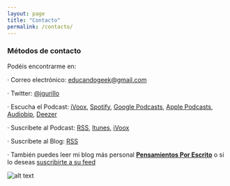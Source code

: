 ```yaml
---
layout: page
title: "Contacto"
permalink: /contacto/
---
```


### Métodos de contacto

Podéis encontrarme en:

· Correo electrónico: [educandogeek@gmail.com](mailto:educandogeek@gmail.com)

· Twitter: [@jgurillo](https://twitter.com/jgurillo)

· Escucha el Podcast: [iVoox](https://www.ivoox.com/podcast-educando-geek_sq_f1580544_1.html), [Spotify](https://open.spotify.com/show/6ltKhEuriuMDInIBqsDy1X?si=_K2pljtlS3OejLelRQ9kcQ), [Google Podcasts](https://podcasts.google.com/?feed=aHR0cDovL2ZlZWRwcm94eS5nb29nbGUuY29tL2VkdWNhbmRvZ2Vlaw), [Apple Podcasts](https://podcasts.apple.com/es/podcast/educando-geek/id1110060146), [Audiobip](https://audiobip.com/podcast/educando-geek/), [Deezer](https://www.deezer.com/es/show/452492)

· Suscríbete al Podcast: [RSS](http://feeds.feedburner.com/educandogeek), [Itunes](https://pcr.apple.com/id1110060146), [iVoox](http://feeds.feedburner.com/educandogeek)

· Suscríbete al Blog: [RSS](http://feeds.feedburner.com/educandogeekblog)

· También puedes leer mi blog más personal [**Pensamientos Por Escrito**](https://pensamientosporescrito.home.blog) o si lo deseas [suscribirte a su feed](https://pensamientosporescrito.home.blog/feed/)

![alt text](https://encrypted-tbn0.gstatic.com/images?q=tbn:ANd9GcQsxawvdmQeyPfOq42qiJmT6B4W39LKrYOOyFWD6N1e-SjcIJIR)
